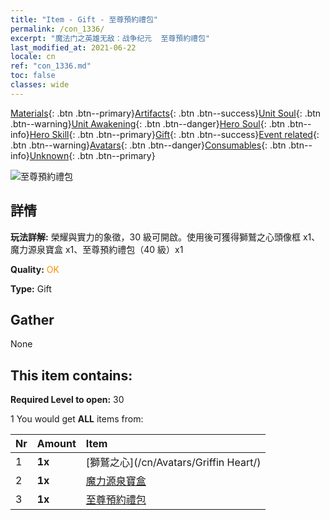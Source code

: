 ```yaml
---
title: "Item - Gift - 至尊預約禮包"
permalink: /con_1336/
excerpt: "魔法门之英雄无敌：战争纪元  至尊預約禮包"
last_modified_at: 2021-06-22
locale: cn
ref: "con_1336.md"
toc: false
classes: wide
---
```

 [Materials](/ItemsCN/){: .btn .btn--primary}[Artifacts](/ItemsCN/Artifacts/){: .btn .btn--success}[Unit Soul](/ItemsCN/UnitSoul/){: .btn .btn--warning}[Unit Awakening](/ItemsCN/UnitAwakening/){: .btn .btn--danger}[Hero Soul](/ItemsCN/HeroSoul/){: .btn .btn--info}[Hero Skill](/ItemsCN/HeroSkill/){: .btn .btn--primary}[Gift](/ItemsCN/Gift/){: .btn .btn--success}[Event related](/ItemsCN/Events/){: .btn .btn--warning}[Avatars](/ItemsCN/Avatars/){: .btn .btn--danger}[Consumables](/ItemsCN/Consumables/){: .btn .btn--info}[Unknown](/ItemsCN/Unknown/){: .btn .btn--primary}

 ![至尊預約禮包](/images/t/i_906011.png)

## 詳情
 **玩法詳解:** 榮耀與實力的象徵，30 級可開啟。使用後可獲得獅鷲之心頭像框 x1、魔力源泉寶盒 x1、至尊預約禮包（40 級）x1

 **Quality:** <span style="color: #FF8C00">OK</span>

 **Type:** Gift

## Gather

  None

## This item contains:

 **Required Level to open:** 30

 1 You would get **ALL** items  from:

  | Nr | Amount |     Item    |
  |:---|:-------|:------------|
  | 1 |  **1x** | [獅鷲之心](/cn/Avatars/Griffin Heart/) |  | 
  | 2 |  **1x** | [魔力源泉寶盒](/cn/Items/con_1335/) |  | 
  | 3 |  **1x** | [至尊預約禮包](/cn/Items/con_1337/) |  | 
